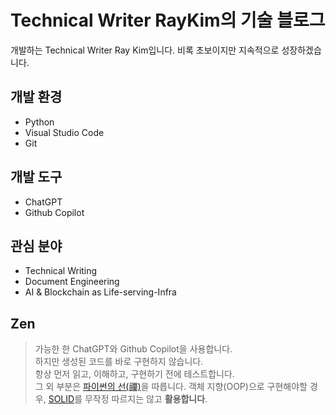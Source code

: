 # Technical Writer RayKim의 기술 블로그

개발하는 Technical Writer Ray Kim입니다. 비록 초보이지만 지속적으로 성장하겠습니다.

## 개발 환경

- Python
- Visual Studio Code
- Git

## 개발 도구

- ChatGPT
- Github Copilot

## 관심 분야

- Technical Writing
- Document Engineering
- AI & Blockchain as Life-serving-Infra

## Zen

> 가능한 한 ChatGPT와 Github Copilot을 사용합니다.  
> 하지만 생성된 코드를 바로 구현하지 않습니다.  
> 항상 먼저 읽고, 이해하고, 구현하기 전에 테스트합니다.  
> 그 외 부분은 [파이썬의 선(禪)](https://peps.python.org/pep-0020/)을 따릅니다.
> 객체 지향(OOP)으로 구현해야할 경우, [SOLID](https://www.nextree.co.kr/p6960/)를 무작정 따르지는 않고 **활용합니다**.

